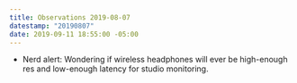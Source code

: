 ```yaml
---
title: Observations 2019-08-07
datestamp: "20190807"
date: 2019-09-11 18:55:00 -05:00
---
```


- Nerd alert: Wondering if wireless headphones will ever be high-enough res and low-enough latency for studio monitoring.
